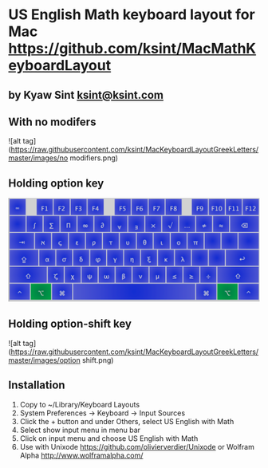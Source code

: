 # US English Math keyboard layout for Mac <https://github.com/ksint/MacMathKeyboardLayout>
## by Kyaw Sint <ksint@ksint.com>

## With no modifers

![alt tag](https://raw.githubusercontent.com/ksint/MacKeyboardLayoutGreekLetters/master/images/no modifiers.png)

## Holding option key

![alt tag](https://raw.githubusercontent.com/ksint/MacKeyboardLayoutGreekLetters/master/images/option.png)

## Holding option-shift key

![alt tag](https://raw.githubusercontent.com/ksint/MacKeyboardLayoutGreekLetters/master/images/option shift.png)

## Installation

1. Copy to ~/Library/Keyboard Layouts
2. System Preferences -> Keyboard -> Input Sources
3. Click the + button and under Others, select US English with Math
4. Select show input menu in menu bar
5. Click on input menu and choose US English with Math
6. Use with Unixode <https://github.com/olivierverdier/Unixode> or Wolfram Alpha <http://www.wolframalpha.com/>
